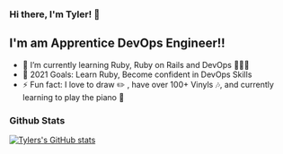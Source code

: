 ### Hi there, I'm Tyler! 👋

## I'm am Apprentice DevOps Engineer!!

- 🌱 I’m currently learning Ruby, Ruby on Rails and DevOps 👨🏼‍💻
- 🥅 2021 Goals: Learn Ruby, Become confident in DevOps Skills
- ⚡ Fun fact: I love to draw ✏️ , have over 100+ Vinyls 🎶, and currently learning to play the piano 🎹

### Github Stats

[![Tylers's GitHub stats](https://github-readme-stats.vercel.app/api?username=tylercws)](https://github.com/anuraghazra/github-readme-stats)
